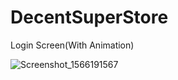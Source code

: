 # DecentSuperStore

Login Screen(With Animation)

![Screenshot_1566191567](https://user-images.githubusercontent.com/55477266/65747846-21931080-e120-11e9-9687-b349ac1ca422.png&s=200) 




